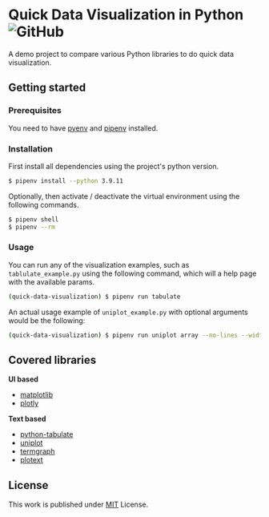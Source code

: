# Quick Data Visualization in Python ![GitHub](https://img.shields.io/github/license/b3nk4n/quick-data-visualization)

A demo project to compare various Python libraries to do quick data visualization.

## Getting started

### Prerequisites

You need to have [pyenv](https://github.com/pyenv/pyenv) and [pipenv](https://pipenv-fork.readthedocs.io/en/latest/) installed.

### Installation

First install all dependencies using the project's python version.

```bash
$ pipenv install --python 3.9.11
```

Optionally, then activate / deactivate the virtual environment using the following commands.

```bash
$ pipenv shell
$ pipenv --rm
```

### Usage

You can run any of the visualization examples, such as `tablulate_example.py` using the following command,
which will a help page with the available params.

```bash
(quick-data-visualization) $ pipenv run tabulate
```

An actual usage example of `uniplot_example.py` with optional arguments would be the following:

```bash
(quick-data-visualization) $ pipenv run uniplot array --no-lines --width 100
```

## Covered libraries

**UI based**
- [matplotlib](https://pypi.org/project/matplotlib/)
- [plotly](https://pypi.org/project/plotly/)

**Text based**
- [python-tabulate](https://pypi.org/project/tabulate/)
- [uniplot](https://pypi.org/project/uniplot/)
- [termgraph](https://pypi.org/project/termgraph/)
- [plotext](https://pypi.org/project/plotext/)

## License

This work is published under [MIT][mit] License.

[mit]: https://github.com/b3nk4n/quick-data-visualization/blob/main/LICENSE